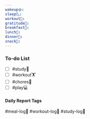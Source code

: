 ```yaml
---
wakeup🌞: 
sleep🌜: 
workout💪: 
gratitude🙏: 
breakfast🍳: 
lunch🍚: 
dinner🥗: 
snack🍬:
---
```

### To-do List
- [ ] #study📓
- [ ] #workout🏋️
- [ ] #chores🧺 
- [ ] #play💻

#### Daily Report Tags
#meal-log📝 #workout-log💪 #study-log📓 

